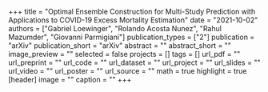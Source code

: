 +++
title = "Optimal Ensemble Construction for Multi-Study Prediction with Applications to COVID-19 Excess Mortality Estimation"
date = "2021-10-02"
authors = ["Gabriel Loewinger", "Rolando Acosta Nunez", "Rahul Mazumder", "Giovanni Parmigiani"]
publication_types = ["2"]
publication = "arXiv"
publication_short = "arXiv"
abstract = ""
abstract_short = ""
image_preview = ""
selected = false
projects = []
tags = []
url_pdf = ""
url_preprint = ""
url_code = ""
url_dataset = ""
url_project = ""
url_slides = ""
url_video = ""
url_poster = ""
url_source = ""
math = true
highlight = true
[header]
image = ""
caption = ""
+++
